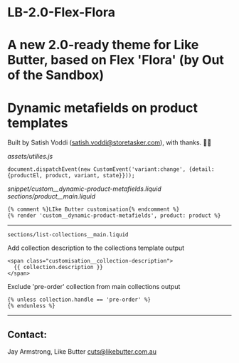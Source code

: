 # LB-2.0-Flex-Flora
A new 2.0-ready theme for Like Butter, based on Flex 'Flora' (by Out of the Sandbox)
======================

# Dynamic metafields on product templates
Built by Satish Voddi (satish.voddi@storetasker.com), with thanks. 👏🏼

*assets/utilies.js*

    document.dispatchEvent(new CustomEvent('variant:change', {detail: {productEl, product, variant, state}}));

*snippet/custom__dynamic-product-metafields.liquid*
*sections/product__main.liquid*

    {% comment %}LIke Butter customisation{% endcomment %}
    {% render 'custom__dynamic-product-metafields', product: product %}



---


`sections/list-collections__main.liquid` 

Add collection description to the collections template output

    <span class="customisation__collection-description">
      {{ collection.description }}
    </span>

Exclude 'pre-order' collection from main collections output

    {% unless collection.handle == 'pre-order' %}
    {% endunless %}


---

## Contact:

Jay Armstrong, Like Butter
cuts@likebutter.com.au
